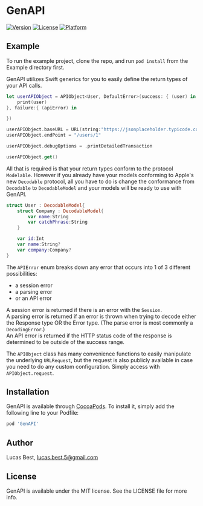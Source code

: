 # GenAPI

[![Version](https://img.shields.io/cocoapods/v/GenAPI.svg?style=flat)](http://cocoapods.org/pods/GenAPI)
[![License](https://img.shields.io/cocoapods/l/GenAPI.svg?style=flat)](http://cocoapods.org/pods/GenAPI)
[![Platform](https://img.shields.io/cocoapods/p/GenAPI.svg?style=flat)](http://cocoapods.org/pods/GenAPI)

## Example

To run the example project, clone the repo, and run `pod install` from the Example directory first.

GenAPI utilizes Swift generics for you to easily define the return types of your API calls.

```swift
let userAPIObject = APIObject<User, DefaultError>(success: { (user) in
    print(user)
}, failure:{ (apiError) in

})

userAPIObject.baseURL = URL(string:"https://jsonplaceholder.typicode.com")
userAPIObject.endPoint = "/users/1"

userAPIObject.debugOptions = .printDetailedTransaction

userAPIObject.get()
```

All that is required is that your return types conform to the protocol `Modelable`. However if you already have your models conforming to Apple's new `Decodable` protocol, all you have to do is change the conformance from `Decodable`  to `DecodableModel` and your models will be ready to use with GenAPI.

```swift
struct User : DecodableModel{
    struct Company : DecodableModel{
        var name:String
        var catchPhrase:String
    }

    var id:Int
    var name:String?
    var company:Company?
}
```

The  `APIError` enum breaks down any error that occurs into 1 of 3 different possibilities:

- a session error
- a parsing error
- or an API error

A session error is returned if there is an error with the `Session`.<br>
A parsing error is returned if an error is thrown when trying to decode either the Response type OR the Error type. (The parse error is most commonly a  `DecodingError`.)<br>
An API error is returned if the HTTP status code of the response is determined to be outside of the success range.<br>

The `APIObject` class has many convenience functions to easily manipulate the underlying `URLRequest`, but the request is also publicly available in case you need to do any custom configuration. Simply access with  `APIObject.request`.

## Installation

GenAPI is available through [CocoaPods](http://cocoapods.org). To install
it, simply add the following line to your Podfile:

```ruby
pod 'GenAPI'
```

## Author

Lucas Best, lucas.best.5@gmail.com

## License

GenAPI is available under the MIT license. See the LICENSE file for more info.
